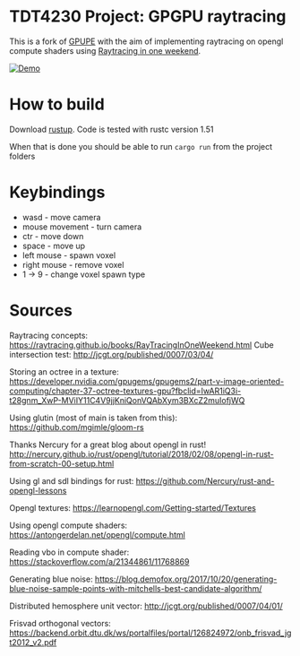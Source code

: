 # TDT4230 Project: GPGPU raytracing

This is a fork of [GPUPE](https://github.com/Avokadoen/GPUPE) with the aim of implementing raytracing on 
opengl compute shaders using [Raytracing in one weekend](https://raytracing.github.io/books/RayTracingInOneWeekend.html).

[![Demo](https://img.youtube.com/vi/5jLadHg7BZ4/0.jpg)](https://www.youtube.com/watch?v=5jLadHg7BZ4)

# How to build

Download [rustup](https://www.rust-lang.org/learn/get-started). Code is tested with rustc version 1.51

When that is done you should be able to run ```cargo run``` from the project folders

# Keybindings

* wasd - move camera
* mouse movement - turn camera
* ctr - move down
* space - move up
* left mouse - spawn voxel
* right mouse - remove voxel
* 1 -> 9 - change voxel spawn type

# Sources

Raytracing concepts: https://raytracing.github.io/books/RayTracingInOneWeekend.html
Cube intersection test: http://jcgt.org/published/0007/03/04/

Storing an octree in a texture: https://developer.nvidia.com/gpugems/gpugems2/part-v-image-oriented-computing/chapter-37-octree-textures-gpu?fbclid=IwAR1iQ3i-t28gnm_XwP-MViIY11C4V9jjKniQonVQAbXym3BXcZ2muIofjWQ 

Using glutin (most of main is taken from this): https://github.com/mgimle/gloom-rs

Thanks Nercury for a great blog about opengl in rust!
http://nercury.github.io/rust/opengl/tutorial/2018/02/08/opengl-in-rust-from-scratch-00-setup.html

Using gl and sdl bindings for rust: https://github.com/Nercury/rust-and-opengl-lessons 

Opengl textures: https://learnopengl.com/Getting-started/Textures

Using opengl compute shaders: https://antongerdelan.net/opengl/compute.html

Reading vbo in compute shader: https://stackoverflow.com/a/21344861/11768869

Generating blue noise: https://blog.demofox.org/2017/10/20/generating-blue-noise-sample-points-with-mitchells-best-candidate-algorithm/

Distributed hemosphere unit vector: http://jcgt.org/published/0007/04/01/

Frisvad orthogonal vectors: https://backend.orbit.dtu.dk/ws/portalfiles/portal/126824972/onb_frisvad_jgt2012_v2.pdf
